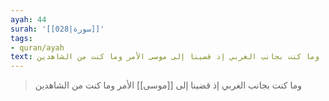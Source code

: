 ```yaml
---
ayah: 44
surah: '[[028|سورة]]'
tags:
- quran/ayah
text: وما كنت بجانب الغربي إذ قضينا إلى موسى الأمر وما كنت من الشاهدين
---
```

> وما كنت بجانب الغربي إذ قضينا إلى [[موسى]] الأمر وما كنت من الشاهدين
